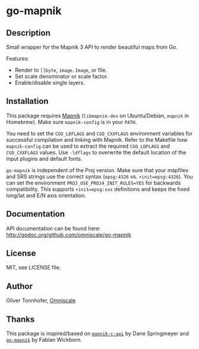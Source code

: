 go-mapnik
=========

Description
-----------

Small wrapper for the Mapnik 3 API to render beautiful maps from Go.

Features:

* Render to `[]byte`, `image.Image`, or file.
* Set scale denominator or scale factor.
* Enable/disable single layers.


Installation
------------

This package requires [Mapnik](http://mapnik.org/) (`libmapnik-dev` on Ubuntu/Debian, `mapnik` in Homebrew).
Make sure `mapnik-config` is in your `PATH`.

You need to set the `CGO_LDFLAGS` and `CGO_CXXFLAGS` environment variables for successful compilation and linking with Mapnik.
Refer to the Makefile how `mapnik-config` can be used to extract the required `CGO_LDFLAGS` and `CGO_CXXFLAGS` values. Use `-ldflags` to overwrite the default location of the input plugins and default fonts.

`go-mapnik` is independent of the Proj version. Make sure that your mapfiles and SRS strings use the correct syntax (`epsg:4326` vs. `+init=epsg:4326`).
You can set the environment `PROJ_USE_PROJ4_INIT_RULES=YES` for backwards compatibility. This supports `+init=epsg:xxx` definitions and keeps the fixed long/lat and E/N axis orientation.

Documentation
-------------

API documentation can be found here: <http://godoc.org/github.com/omniscale/go-mapnik>


License
-------

MIT, see LICENSE file.

Author
------

Oliver Tonnhofer, [Omniscale](http://maps.omniscale.com)

Thanks
------

This package is inspired/based on [`mapnik-c-api`](https://github.com/springmeyer/mapnik-c-api) by Dane Springmeyer and [`go-mapnik`](https://github.com/fawick/go-mapnik) by Fabian Wickborn.
